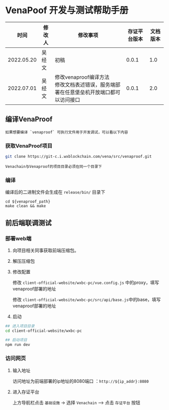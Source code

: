 # VenaPoof 开发与测试帮助手册

| **时间**   | **修改人** | **修改事项**                                                 | **存证平台版本** | **文档版本** |
| ---------- | ---------- | ------------------------------------------------------------ | ---------------- | ------------ |
| 2022.05.20 | 吴经文     | 初稿                                                         | 0.0.1            | 1.0          |
| 2022.07.01 | 吴经文     | 修改venaproof编译方法<br>修改文档表述错误，服务端部署在任意堡垒机开放端口都可以访问接口 | 0.0.1            | 2.0          |

## 编译VenaProof

```{note}
如果想要编译 `venaproof` 可执行文件用于开发调试，可以看以下内容
```

### 获取VenaProof项目

```bash
git clone https://git-c.i.wxblockchain.com/vena/src/venaproof.git
```

```{warning}
Venachain与Venaproof的项目目录必须在同一个目录下
```

### 编译

编译后的二进制文件会生成在 `release/bin/` 目录下

```
cd ${venaproof_path}
make clean && make
```

## 前后端联调测试

### 部署web端

1. 向项目相关同事获取前端压缩包。

2. 解压压缩包

3. 修改配置

   修改 `client-official-website/wxbc-pc/vue.config.js` 中的proxy，填写venaproof部署的地址

   修改 `client-official-website/wxbc-pc/src/api/base.js`中的base，填写venaproof部署的地址

4. 启动

  ```bash
  ## 进入项目目录
  cd client-official-website/wxbc-pc
  
  ## 启动项目
  npm run dev
  ```

### 访问网页

1. 输入地址

	访问地址为前端部署的ip地址的8080端口 ：`http://${ip_addr}:8080`

2. 进入存证平台

	上方导航栏点击 `基础设施` -> 选择 `Venachain` --> 点击 `存证平台` 按钮

